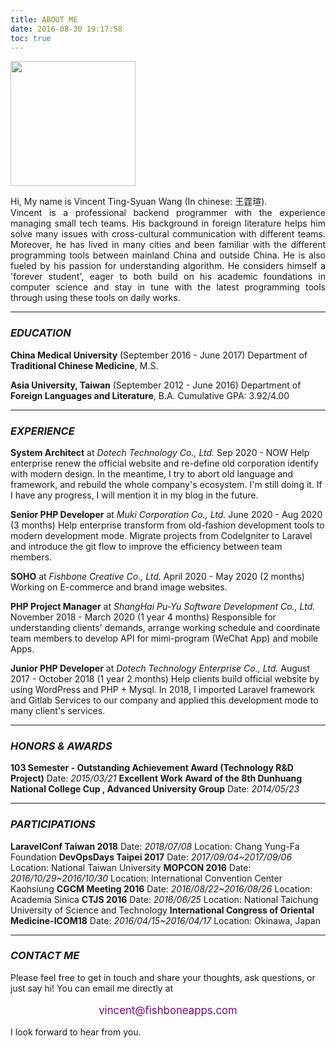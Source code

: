 ```yaml
---
title: ABOUT ME
date: 2016-08-30 19:17:58
toc: true
---
```


<img src="/images/profile.jpeg" width="200">

<p style="text-align: justify;">
Hi, My name is Vincent Ting-Syuan Wang (In chinese: 王霆瑄).<br/>
Vincent is a professional backend programmer with the experience managing small tech teams. His background in foreign literature helps him solve many issues with cross-cultural communication with different teams. Moreover, he has lived in many cities and been familiar with the different programming tools between mainland China and outside China. He is also fueled by his passion for understanding algorithm. He considers himself a 'forever student', eager to both build on his academic foundations in computer science and stay in tune with the latest programming tools through using these tools on daily works.
</p>

***

### _EDUCATION_
**China Medical University** (September 2016 - June 2017)
Department of **Traditional Chinese Medicine**, M.S.

**Asia University, Taiwan** (September 2012 - June 2016)
Department of **Foreign Languages and Literature**, B.A.
Cumulative GPA: 3.92/4.00

***

### _EXPERIENCE_
**System Architect** at _Dotech Technology Co., Ltd._
Sep 2020 - NOW
Help enterprise renew the official website and re-define old corporation identify with modern design. In the meantime, I try to abort old language and framework, and rebuild the whole company's ecosystem. I'm still doing it. If I have any progress, I will mention it in my blog in the future.

**Senior PHP Developer** at _Muki Corporation Co., Ltd._
June 2020 - Aug 2020 (3 months)
Help enterprise transform from old-fashion development tools to modern development mode. Migrate projects from CodeIgniter to Laravel and introduce the git flow to improve the efficiency between team members.

**SOHO** at _Fishbone Creative Co., Ltd._
April 2020 - May 2020 (2 months)
Working on E-commerce and brand image websites.

**PHP Project Manager** at _ShangHai Pu-Yu Software Development Co., Ltd._
November 2018 - March 2020 (1 year 4 months)
Responsible for understanding clients' demands, arrange working schedule and coordinate team members to develop API for mimi-program (WeChat App) and mobile Apps.

**Junior PHP Developer** at _Dotech Technology Enterprise Co., Ltd._
August 2017 - October 2018 (1 year 2 months)
Help clients build official website by using WordPress and PHP + Mysql. In 2018, I imported Laravel framework and Gitlab Services to our company and applied this development mode to many client's services.

***

### _HONORS & AWARDS_
**103 Semester - Outstanding Achievement Award (Technology R&D Project)**
Date: _2015/03/21_
**Excellent Work Award of the 8th Dunhuang National College Cup , Advanced University Group**
Date: _2014/05/23_

***

### _PARTICIPATIONS_
**LaravelConf Taiwan 2018**
Date: _2018/07/08_
Location: Chang Yung-Fa Foundation
**DevOpsDays Taipei 2017**
Date: _2017/09/04~2017/09/06_
Location: National Taiwan University
**MOPCON 2016**
Date: _2016/10/29~2016/10/30_
Location: International Convention Center Kaohsiung
**CGCM Meeting 2016**
Date: _2016/08/22~2016/08/26_
Location: Academia Sinica
**CTJS 2016**
Date: _2016/06/25_
Location: National Taichung University of Science and Technology
**International Congress of Oriental Medicine-ICOM18**
Date: _2016/04/15~2016/04/17_
Location: Okinawa, Japan

***

### _CONTACT ME_

Please feel free to get in touch and share your thoughts, ask questions, or just say hi!
You can email me directly at
<p style="text-align: center; color: purple; font-size: 1.2em;"> vincent@fishboneapps.com </p>
I look forward to hear from you.